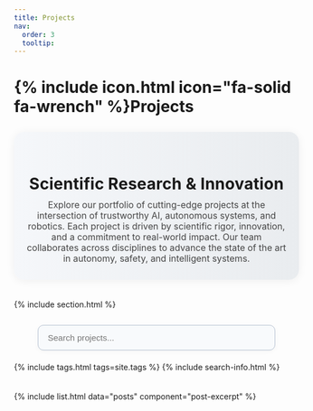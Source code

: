 ```yaml
---
title: Projects
nav:
  order: 3
  tooltip: 
---
```


# {% include icon.html icon="fa-solid fa-wrench" %}Projects

<div class="projects-hero">
  <div class="projects-hero-content">
    <h2>Scientific Research & Innovation</h2>
    <p>
      Explore our portfolio of cutting-edge projects at the intersection of trustworthy AI, autonomous systems, and robotics. Each project is driven by scientific rigor, innovation, and a commitment to real-world impact. Our team collaborates across disciplines to advance the state of the art in autonomy, safety, and intelligent systems.
    </p>
  </div>
</div>

<style>
.projects-hero {
  background: linear-gradient(90deg, #f5f7fa 0%, #e9ecef 100%);
  border-radius: 18px;
  margin: 2em 0 2.5em 0;
  padding: 2.5em 1.5em 2em 1.5em;
  box-shadow: 0 2px 16px rgba(0,0,0,0.06);
  text-align: center;
}
.projects-hero-content h2 {
  font-size: 2em;
  font-weight: 700;
  margin-bottom: 0.4em;
  color: #1a1a1a;
  letter-spacing: 0.01em;
}
.projects-hero-content p {
  font-size: 1.13em;
  color: #444;
  max-width: 700px;
  margin: 0 auto;
}

.projects-search-container {
  display: flex;
  justify-content: center;
  margin: 2em 0 1.5em 0;
}
.search-box {
  width: 100%;
  max-width: 420px;
  position: relative;
}
.search-box input[type="text"] {
  width: 100%;
  padding: 0.85em 2.5em 0.85em 1.1em;
  border-radius: 10px;
  border: 1.5px solid #b6c2d1;
  font-size: 1.08em;
  background: #f8fafc;
  box-shadow: 0 2px 8px rgba(0,0,0,0.04);
  transition: border-color 0.18s, box-shadow 0.18s;
}
.search-box input[type="text"]:focus {
  border-color: #3b82f6;
  outline: none;
  box-shadow: 0 4px 18px rgba(59,130,246,0.08);
}
.search-box button {
  position: absolute;
  right: 0.7em;
  top: 50%;
  transform: translateY(-50%);
  background: none;
  border: none;
  color: #3b82f6;
  font-size: 1.2em;
  cursor: pointer;
}
.search-suggestions {
  position: absolute;
  left: 0;
  right: 0;
  top: 110%;
  background: #fff;
  border: 1px solid #e5e7eb;
  border-radius: 0 0 10px 10px;
  box-shadow: 0 4px 18px rgba(0,0,0,0.07);
  z-index: 10;
  max-height: 200px;
  overflow-y: auto;
  display: none;
}
.search-suggestions.active {
  display: block;
}
.search-suggestions li {
  padding: 0.7em 1em;
  cursor: pointer;
  font-size: 1.03em;
  color: #222;
}
.search-suggestions li:hover {
  background: #f1f5f9;
}

.projects-grid {
  display: grid;
  grid-template-columns: repeat(auto-fit, minmax(320px, 1fr));
  gap: 2.2em;
  margin: 2.5em 0;
}

.card {
  background: #fff;
  border-radius: 14px;
  box-shadow: 0 2px 12px rgba(0,0,0,0.07);
  transition: box-shadow 0.18s, transform 0.18s;
  border: 1px solid #e5e7eb;
  display: flex;
  flex-direction: column;
  min-height: 420px;
}
.card:hover {
  box-shadow: 0 6px 24px rgba(0,0,0,0.13);
  transform: translateY(-4px) scale(1.012);
  border-color: #b6c2d1;
}
.card-image img {
  border-radius: 14px 14px 0 0;
  object-fit: cover;
  width: 100%;
  height: 180px;
  background: #f5f5f5;
}
.card-title {
  font-size: 1.13em;
  font-weight: 700;
  color: #1a1a1a;
  margin-bottom: 0.2em;
}
.card-subtitle {
  color: #888;
  font-size: 0.97em;
}
.card-text {
  padding: 1em 1.1em 1.2em 1.1em;
  flex: 1 1 auto;
  display: flex;
  flex-direction: column;
  justify-content: flex-start;
}
</style>

{% include section.html %}

<div class="projects-search-container">
  <div class="search-box">
    <!-- The input below should be wired to JS for suggestions -->
    <input type="text" placeholder="Search projects..." oninput="window.onSearchInput(this)">
    <button type="button" onclick="window.onSearchClear()">
      <i class="icon fa-solid fa-magnifying-glass"></i>
    </button>
    <ul class="search-suggestions" id="project-search-suggestions"></ul>
  </div>
</div>

{% include tags.html tags=site.tags %}
{% include search-info.html %}

<div class="projects-grid">
  {% include list.html data="posts" component="post-excerpt" %}
</div>